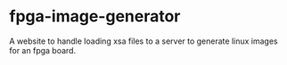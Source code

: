 # fpga-image-generator
A website to handle loading xsa files to a server to generate linux images for an fpga board.
